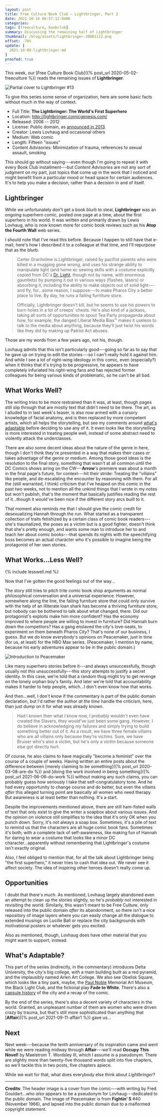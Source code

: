 ```yaml
---
layout: post
title: Free Culture Book Club — Lightbringer, Part 2
date: 2021-10-16 06:57:12-0400
categories:
tags: [freeculture, bookclub]
summary: Discussing the remaining half of Lightbringer
thumbnail: /blog/assets/lightbringer-20081112.png
offset: -78%
update: [
  2021-10-09-lightbringer.md
]
proofed: true
---
```


This week, our [Free Culture Book Club]({% post_url 2020-05-02-freeculture %}) reads the remaining issues of **Lightbringer**.

![Partial cover to Lightbringer #13](/blog/assets/lightbringer-20081112.png "Red, White, and Osprey, I guess")

To give this series some sense of organization, here are some basic facts without much in the way of context.

 * Full Title:  **The Lightbringer:  The World's First Superhero**
 * Location:  <http://lightbringer.comicgenesis.com/>
 * Released:  2006 -- 2012
 * License:  Public domain, as [announced in 2013](http://atopthefourthwall.com/state-of-the-wall-9-30-13-and-october-2013-trailer/).
 * Creator:  Lewis Lovhaug and occasional others
 * Medium:  Web comic
 * Length:  Fifteen "issues"
 * Content Advisories:  Minimization of trauma, references to sexual assault, smoking

This should go without saying---even though I'm going to repeat it with every Book Club installment---but *Content Advisories* are not any sort of judgment on my part, just topics that come up in the work that I noticed and might benefit from a particular mood or head space for certain audiences.  It's to help you make a decision, rather than a decision in and of itself.

## Lightbringer

While we unfortunately don't get a book blurb to steal, **Lightbringer** was an ongoing superhero comic, posted one page at a time, about the first superhero in his world.  It was written and primarily drawn by Lewis Lovhaug, who is now known more for comic book reviews such as his **Atop the Fourth Wall** web series.

I should note that I've read this before.  Because I happen to still have that e-mail, here's how I described it to a colleague at that time, and I'll repurpose that as the blurb.

 > Carter Granholme is Lightbringer, raised by pacifist parents who were killed in a mugging gone wrong, and uses his strange ability to manipulate light (and home ec sewing skills with a costume explicitly copied from DC's [Dr. Light](https://en.wikipedia.org/wiki/Doctor_Light_%28Arthur_Light%29), though not by name, with enormous gauntlets) by pumping it out in various ways (flashes, lasers) or absorbing it, including the ability to make objects out of solid light---and fly, for...some reason, I suppose---to make Pharos City a better place to live.  By day, he runs a failing furniture store.
 >
 > Officially, Lightbringer doesn't kill, but he seems to use his powers to burn holes in a lot of creeps' chests.  He's also kind of a jackass, taking all sorts of opportunities to spout Tea Party propaganda about how, for example, the danged Liberal Media Bias™ makes it useless to talk to the media about anything, because they'll just twist his words like they did by making up Patriot Act abuses.

Those are my words from a few years ago, not his, though.

Lovhaug admits that this isn't particularly good---going so far as to say that he gave up on trying to edit the stories---so I can't really hold it against him.  And while I see a lot of right-wing ideology in this comic, even (especially?) when it thinks that it's trying to be progressive, he appears to have completely infuriated his right-wing fans and has rejected former colleagues for being various kinds of problematic, so he can't be all bad.

## What Works Well?

The writing *tries* to be more restrained than it was, at least, though pages still slip through that are mostly text that didn't need to be there.  The art, as I alluded to in last week's teaser, is also now armed with a cursory knowledge of facial anatomy, and is then replaced by more competent artists, which all helps the storytelling, but see my comments around [what's adaptable](#what-s-adaptable) before deciding to use any of it.  It even looks like the storytelling is more interested in treating people well, instead of some abstract need to violently attack the underclasses.

There are also some decent ideas about the nature of the genre in here, though I don't think they're presented in a way that makes their cases *or* takes advantage of the genre or medium.  Among those good ideas is the resolution to the final story, something that wasn't at all common until the DC Comics shows airing on the CW---**Arrow**'s premiere was about a month in the final page's future, for context---hit their stride:  Treating the "villains" like people, and de-escalating the encounter by reasoning with them.  For all the (still warranted, I think) criticism that I've heaped on this comic in the past two weeks, not to mention all the unkind things that I wrote in my notes but won't publish, that's the moment that basically justifies reading the rest of it...though it would've been nice if the different story arcs *built* to it.

That moment also reminds me that I should give the comic credit for desexualizing Hannah through the run.  What started as a transparent collection of traits fetishized by a certain class of comic book readers---she's traumatized, the poses as a victim but is a good fighter, doesn't think that she's pretty enough, and wants some man to introduce her to and teach her about comic books---that spends its nights with the speechifying boss becomes an actual character who it's possible to imagine being the protagonist of her own stories.

## What Works...Less Well?

{% include lesswell.md %}

Now that I've gotten the good feelings out of the way...

The story still tries to pitch trite comic book shop arguments as normal philosophical conversation and a universal experience.  However, somewhere along the line, the failing furniture store that could only survive with the help of an illiterate loan shark has become a thriving furniture store, but nobody can be bothered to talk about what changed, there.  Did our protagonist's exploits make him more confident?  Has the economy improved to where people are willing to invest in furniture?  Did Hannah burn down the competitors?  Has a gang enslaved the city's love-seats, to experiment on them beneath Pharos City?  That's none of our business, I guess.  But we *do* know everybody's opinions on Peacemaker, just in time (for us, at least) for the HBO Max series.  (Peacemaker, I mention by name, because his early adventures appear to be in the public domain.)

![Introduction to Peacemaker](/blog/assets/peacemaker-intro-ff40.png "The white pants are really what sell this get-up...")

Like many superhero stories before it---and always unsuccessfully, though usually not *this* unsuccessfully---this story attempts to justify a secret identity.  In this case, we're told that a random thug might try to get revenge on the lonely orphan boy's family.  And later we're told that accountability makes it harder to help people, which...I don't even know how that works.

And then...well, I don't know if the commentary is part of the public domain declaration, but I'd rather the author *at the time* handle the criticism, here, than just dump on it for what was already known.

 > Had I known then what I know now, I probably wouldn't even have created the Slavers, they would've just been some gang. However, I do believe in acknowledging my failures and simply trying to build something better out of it. As a result, we have three female villains who are all villains only because they're victims. Sure, we have Bruiser who's also a victim, but he's only a victim because someone else got directly hurt.

Of course, he also claims to have magically "become a feminist" over the course of a couple of weeks.  Having written an entire posts about the difference between [merely claiming to be something]({% post_url 2020-03-08-are-do %}) and [doing the work involved in being something]({% post_url 2021-06-06-do-work %}) without making any such claims, you can probably guess how seriously I take that self-congratulatory tone.  And he had every opportunity to change course and do better, but even the villains *after* this alleged turning point are basically all women who need therapy.  But awareness is at least better than nothing.  It's a start.

Despite the improvements mentioned above, there are still ham-fisted walls of text that only exist to give the writer a soapbox about various issues.  And the opinion on violence *still* simplifies to the idea that it's only OK when you punch down.  Sorry, it's not always a soap box.  Sometimes, it's a pile of text to remind us that the characters are all huge comic book fans.  Sometimes it's both, with a complete lack of self-awareness, like making fun of Hannah for daring to wear a costume that looks like a minor DC character...apparently without remembering that Lightbringer's costume isn't exactly original.

Also, I feel obliged to mention that, for all the talk about Lightbringer being "the first superhero," it never tries to cash that idea out.  We never see it affect society.  The idea of inspiring other heroes doesn't really come up.

## Opportunities

I doubt that there's much.  As mentioned, Lovhaug largely abandoned even an attempt to clean up the stories slightly, so he's *probably* not interested in revisiting the world.  Similarly, this wasn't meant to be Free Culture, only released into the public domain *after* its abandonment, so there isn't a nice repository of image layers where you can easily change all the dialogue to extended musings on Lucille Ball or replace the city backgrounds with motivational posters or whatever gets you excited.

Also as mentioned, though, Lovhaug does have other material that you might want to support, instead.

## What's Adaptable?

This part of the series (indirectly, in the commentary) introduces Delta University, the city's big college, with a main building built as a red pyramid, and the implausibly named Arlen Art College.  We also see Obelisk Square, which looks like a tiny park, maybe, the [Paul Noble](https://en.wikipedia.org/wiki/Paul_Noble) Memorial Art Museum, the Black Light Club, and the fictional play **Fade to White**.  There's also a [capsule history](http://lightbringer.comicgenesis.com/d/20080116.html) of the city and a recap of the comic.

By the end of the series, there's also a decent variety of characters in the world.  Granted, an unpleasant number of them are women who were driven crazy by trauma, but that's still more sophisticated than anything that [**Affair**]({% post_url 2021-09-11-affair1 %}) gave us...

## Next

Next week---because the tenth anniversary of its inspiration came and went while we were reading midway through **Affair**---we'll read **Occupy This Novel!** by Maelstrom T. Wordsley III, which I assume is a pseudonym.  There are slightly more than twenty-five thousand words split into five chapters, so we'll tackle this in two posts, five chapters apiece.

While we wait for that, what does everybody else think about *Lightbringer*?

* * *

**Credits**:  The header image is a cover from the comic---with writing by Fred Gouldart...who *also* appears to be a pseudonym for Lovhaug---dedicated to the public domain.  The image of Peacemaker is from **Fightin' 5** #40 (November 1966), and lapsed into the public domain due to a malformed copyright statement.

